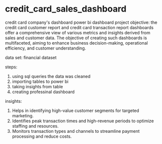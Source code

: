 # credit_card_sales_dashboard
credit card company's dashboard
power bi dashboard
project objective: the credit card customer report and credit card transaction report dashboards offer a comprehensive view of various metrics and insights derived from sales and customer data. The objective of creating such dashboards is multifaceted, aiming to enhance business decision-making, operational efficiency, and customer understanding. 

data set: financial dataset

steps: 
1. using sql queries the data was cleaned
2. importing tables to power bi
3. taking insights from table
4. creating professinal dashboard

insights:
1. Helps in identifying high-value customer segments for targeted marketing.
2. Identifies peak transaction times and high-revenue periods to optimize staffing and resources.
3. Monitors transaction types and channels to streamline payment processing and reduce costs.
